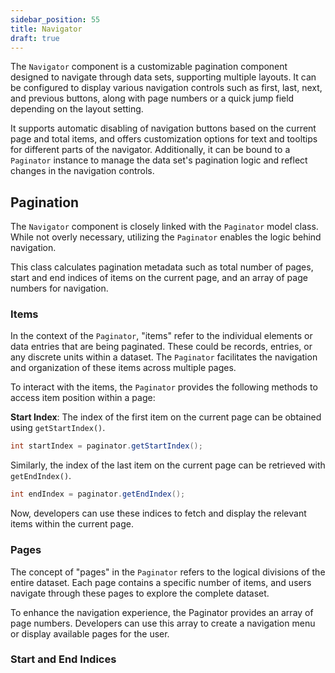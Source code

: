 ```yaml
---
sidebar_position: 55 
title: Navigator
draft: true
---
```


The `Navigator` component is a customizable pagination component designed to navigate through data sets, supporting multiple layouts. It can be configured to display various navigation controls such as first, last, next, and previous buttons, along with page numbers or a quick jump field depending on the layout setting. 

It supports automatic disabling of navigation buttons based on the current page and total items, and offers customization options for text and tooltips for different parts of the navigator. Additionally, it can be bound to a `Paginator` instance to manage the data set's pagination logic and reflect changes in the navigation controls.


## Pagination 

The `Navigator` component is closely linked with the `Paginator` model class. While not overly necessary, utilizing the `Paginator` enables the logic behind navigation. 

This class calculates pagination metadata such as total number of pages, start and end indices of items on the current page, and an array of page numbers for navigation.

### Items

In the context of the `Paginator`, "items" refer to the individual elements or data entries that are being paginated. These could be records, entries, or any discrete units within a dataset. The `Paginator` facilitates the navigation and organization of these items across multiple pages.

To interact with the items, the `Paginator` provides the following methods to access item position within a page:

**Start Index**:
The index of the first item on the current page can be obtained using `getStartIndex()`.

```java
int startIndex = paginator.getStartIndex();
```


Similarly, the index of the last item on the current page can be retrieved with `getEndIndex()`.

```java
int endIndex = paginator.getEndIndex();
```
Now, developers can use these indices to fetch and display the relevant items within the current page.

### Pages

The concept of "pages" in the `Paginator` refers to the logical divisions of the entire dataset. Each page contains a specific number of items, and users navigate through these pages to explore the complete dataset.

To enhance the navigation experience, the Paginator provides an array of page numbers. Developers can use this array to create a navigation menu or display available pages for the user.

### Start and End Indices


